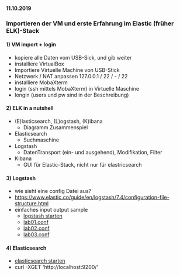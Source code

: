 #### 11.10.2019
### Importieren der VM und erste Erfahrung im Elastic (früher ELK)-Stack 

#### 1) VM import + login
- kopiere alle Daten vom USB-Sick, und gib weiter
- installiere VirtualBox 
- Importiere Virtuelle Machine von USB-Stick
- Netzwerk / NAT anpassen 127.0.0.1 / 22 / - / 22
- installiere MobaXterm
- login (ssh mittels MobaXterm) in Virtuelle Maschine
- longin (users und pw sind in der Beschreibung)
 

#### 2) ELK in a nutshell
- (E)lasticsearch, (L)ogstash, (K)ibana
  - Diagramm Zusammenspiel
- Elasticsearch
  - Suchmaschine
- Logstash
  - DatenTransport (ein- und ausgehend), Modifikation, Filter 
- Kibana
   - GUI für Elastic-Stack, nicht nur für elastricsearch


#### 3) Logstash
- wie sieht eine config Datei aus?
- https://www.elastic.co/guide/en/logstash/7.4/configuration-file-structure.html
- einfaches input output sample
  - [logstash starten](https://github.com/AVitg/Projektfach-HS-NR_WS2019-20/blob/master/ELK/logstash/Readme.md)
  - [lab01.conf](https://github.com/AVitg/Projektfach-HS-NR_WS2019-20/blob/master/ELK/logstash/LAB/config/lab01.conf)
  - [lab02.conf](https://github.com/AVitg/Projektfach-HS-NR_WS2019-20/blob/master/ELK/logstash/LAB/config/lab02.conf)
  - [lab03.conf](https://github.com/AVitg/Projektfach-HS-NR_WS2019-20/blob/master/ELK/logstash/LAB/config/lab04.conf)

#### 4) Elasticsearch
-  [elasticsearch starten](https://github.com/AVitg/Projektfach-HS-NR_WS2019-20/blob/master/ELK/elasticsearch/Readme.md)
-  curl -XGET 'http://localhost:9200/'



